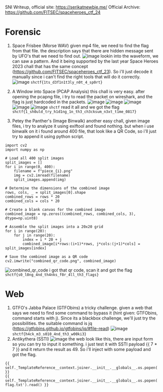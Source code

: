 SNI Writeup, official site: https://serikatnewbie.me/
Official Archive: https://github.com/FITSEC/spaceheroes_ctf_24

# Forensic
1. Space Frisbee (Morse WAV)
given mp4 file, we need to find the flag from that file. the description says that there are hidden message sent by UFO's that we need to find out.
![image](https://hackmd.io/_uploads/BJ6IT5ie0.png)
lookin into the waveform, we can saw a pattern. And it being supported by the last year Space Heroes 2023 chall that has the same concept (https://github.com/FITSEC/spaceheroes_ctf_23). So i'll just decode it manually since i can't find the right tools that will do it correctly.
![image](https://hackmd.io/_uploads/ry2RpcslA.png)
`shctf{1ts_d3f1n1t3ly_n0t_4_sp0rt}`

3. A Window into Space (PCAP Analysis)
this chall is very easy. after opening the pcapng file, i try to read the packet on wireshark, and the flag is just hardcoded in the packets.
![image](https://hackmd.io/_uploads/SJTIA9seA.png)
![image](https://hackmd.io/_uploads/ry7dRqixC.png)
![image](https://hackmd.io/_uploads/BkpOAqoxA.png)
![image](https://hackmd.io/_uploads/Sk_YA9ig0.png)
![image](https://hackmd.io/_uploads/HJJcRcolC.png)
`shctf`
read it all and we got the flag
`shctf{1_sh0uld_try_h1d1ng_1n_th3_ch3cksum_n3xt_t1me_0817}`
5. Petey the Panther's (Image Binwalk)
another easy chall, given image files, i try to analyze it using exiftool and found nothing. but when i use binwalk on it i found around 400 file, that look like a QR Code, so i'll just try to append it using python script.
```
import cv2
import numpy as np

# Load all 400 split images
split_images = []
for i in range(0, 400):
    filename = f"piece_{i}.png"
    img = cv2.imread(filename)
    split_images.append(img)

# Determine the dimensions of the combined image
rows, cols, _ = split_images[0].shape
combined_rows = rows * 20
combined_cols = cols * 20

# Create a blank canvas for the combined image
combined_image = np.zeros((combined_rows, combined_cols, 3), dtype=np.uint8)

# Assemble the split images into a 20x20 grid
for i in range(20):
    for j in range(20):
        index = i * 20 + j
        combined_image[i*rows:(i+1)*rows, j*cols:(j+1)*cols] = split_images[index]

# Save the combined image as a QR code
cv2.imwrite("combined_qr_code.png", combined_image)
```
![combined_qr_code](https://hackmd.io/_uploads/H1RmkjigC.png)
i got that qr code, scan it and got the flag
`shctf{s0_l0ng_4nd_th4nks_f0r_4ll_th3_flags}`

# Web
1. GTFO's Jabba Palace (GTFObins)
a tricky challenge. given a web that says we need to find some command to bypass it (hint given: GTFObins, command starts with j). Since its a blackbox challenge, we'll just try the possibilities.
the suitable command is jq (https://gtfobins.github.io/gtfobins/jq/#file-read)
![image](https://hackmd.io/_uploads/B1BOgiieA.png)
`shctf{h4ck_m3_s010_4nd_th3_w00ki3}`
3. Antikythera (SSTI)
![image](https://hackmd.io/_uploads/By_RSssgA.png)
the web look like this, there are input form so you can try to input it something. i just test it with SSTI payload {{ 7 * 7 }} and it return the result as 49. So i'll inject with some payload and got the flag.

```
{{ self._TemplateReference__context.joiner.__init__.__globals__.os.popen('ls').read() }}
{{ self._TemplateReference__context.joiner.__init__.__globals__.os.popen('cat flag.txt').read() }}
```
